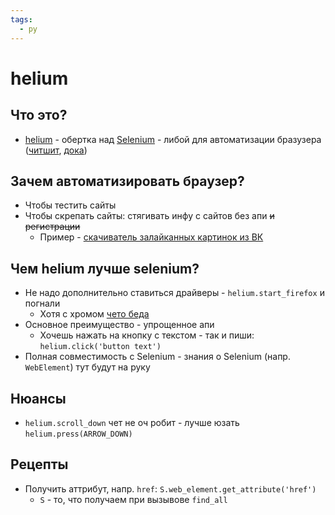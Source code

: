 ```yaml
---
tags:
  - py
---
```


# helium

## Что это?

- [helium](https://github.com/mherrmann/selenium-python-helium) - обертка над [Selenium](https://www.selenium.dev/) -
  либой для автоматизации
  бразузера ([читшит](https://github.com/mherrmann/selenium-python-helium/blob/master/docs/cheatsheet.md), [дока](https://selenium-python-helium.readthedocs.io/en/latest/index.html))

## Зачем автоматизировать браузер?

- Чтобы тестить сайты
- Чтобы скрепать сайты: стягивать инфу с сайтов без апи ~~и регистрации~~
    - Пример - [скачиватель залайканных картинок из ВК](https://github.com/potykion/my-vk-likes)

## Чем helium лучше selenium?

- Не надо дополнительно ставиться драйверы - `helium.start_firefox` и погнали
    - Хотя с хромом [чето беда](https://github.com/mherrmann/selenium-python-helium/issues/89)
- Основное преимущество - упрощенное апи
    - Хочешь нажать на кнопку с текстом - так и пиши: `helium.click('button text')`
- Полная совместимость с Selenium - знания о Selenium (напр. `WebElement`) тут будут на руку

## Нюансы

- `helium.scroll_down` чет не оч робит - лучше юзать `helium.press(ARROW_DOWN)`

## Рецепты

- Получить аттрибут, напр. `href`: `S.web_element.get_attribute('href')`
    - `S` - то, что получаем при вызывове `find_all` 
